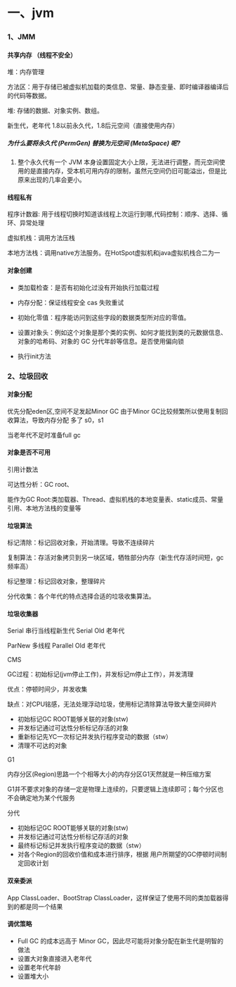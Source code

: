 # 一、jvm

### 1、JMM

#### 共享内存 （线程不安全）

堆：内存管理

方法区：用于存储已被虚拟机加载的类信息、常量、静态变量、即时编译器编译后的代码等数据。

堆: 存储的数据、对象实例、数组。

新生代，老年代 1.8以前永久代，1.8后元空间（直接使用内存）

#####  为什么要将永久代 (PermGen) 替换为元空间 (MetaSpace) 呢?

1. 整个永久代有一个 JVM 本身设置固定大小上限，无法进行调整，而元空间使用的是直接内存，受本机可用内存的限制，虽然元空间仍旧可能溢出，但是比原来出现的几率会更小。

#### 线程私有

程序计数器: 用于线程切换时知道该线程上次运行到哪,代码控制：顺序、选择、循环、异常处理

虚拟机栈：调用方法压栈

本地方法栈：调用native方法服务。在HotSpot虚拟机和java虚拟机栈合二为一

#### 对象创建

- 类加载检查：是否有初始化过没有开始执行加载过程

- 内存分配：保证线程安全  cas 失败重试

- 初始化零值：程序能访问到这些字段的数据类型所对应的零值。

- 设置对象头：例如这个对象是那个类的实例、如何才能找到类的元数据信息、对象的哈希码、对象的 GC 分代年龄等信息。是否使用偏向锁

- 执行init方法

### 2、垃圾回收

#### 对象分配

优先分配eden区,空间不足发起Minor GC 由于Minor GC比较频繁所以使用复制回收算法，导致内存分配 多了 s0，s1

当老年代不足时准备full gc

#### 对象是否不可用

引用计数法

可达性分析：GC root、

能作为GC Root:类加载器、Thread、虚拟机栈的本地变量表、static成员、常量引用、本地方法栈的变量等

#### 垃圾算法

标记清除：标记回收对象，开始清理。导致不连续碎片

复制算法：存活对象拷贝到另一块区域，牺牲部分内存（新生代存活时间短，gc频率高）

标记整理：标记回收对象，整理碎片

分代收集：各个年代的特点选择合适的垃圾收集算法。

#### 垃圾收集器

Serial 串行当线程新生代 Serial Old 老年代

ParNew 多线程 Parallel Old 老年代

CMS

GC过程：初始标记(jvm停止工作)，并发标记m停止工作），并发清理

优点：停顿时间少，并发收集

缺点：对CPU铭感，无法处理浮动垃圾，使用标记清除算法导致大量空间碎片



- 初始标记GC ROOT能够关联的对象(stw)
- 并发标记通过可达性分析标记存活的对象
- 重新标记先YC一次标记并发执行程序变动的数据（stw）
- 清理不可达的对象

G1

内存分区(Region)思路一个个相等大小的内存分区G1天然就是一种压缩方案

G1并不要求对象的存储一定是物理上连续的，只要逻辑上连续即可；每个分区也不会确定地为某个代服务

分代

- 初始标记GC ROOT能够关联的对象(stw)
- 并发标记通过可达性分析标记存活的对象
- 最终标记标记并发执行程序变动的数据（stw）
- 对各个Region的回收价值和成本进行排序，根据
  用户所期望的GC停顿时间制定回收计划

#### 双亲委派

App ClassLoader、BootStrap ClassLoader，这样保证了使用不同的类加载器得到的都是同一个结果

#### 调优策略

- Full GC 的成本远高于 Minor GC，因此尽可能将对象分配在新生代是明智的做法
- 设置大对象直接进入老年代
- 设置老年代年龄
- 设置堆大小